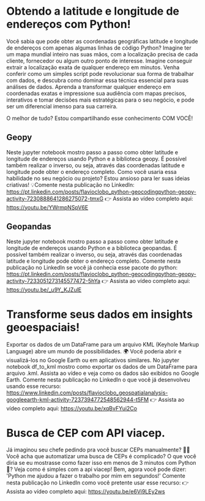 # Obtendo a latitude e longitude de endereços com Python!

Você sabia que pode obter as coordenadas geográficas latitude e longitude de endereços com apenas algumas linhas de código Python? Imagine ter um mapa mundial inteiro nas suas mãos, com a localização precisa de cada cliente, fornecedor ou algum outro ponto de interesse. Imagine conseguir extrair a localização exata de qualquer endereço em minutos. Venha conferir como um simples script pode revolucionar sua forma de trabalhar com dados, e descubra como dominar essa técnica essencial para suas análises de dados. Aprenda a transformar qualquer endereço em coordenadas exatas e impressione sua audiência com mapas precisos, interativos e tomar decisões mais estratégicas para o seu negócio, e pode ser um diferencial imenso para sua carreira.

O melhor de tudo? Estou compartilhando esse conhecimento COM VOCÊ!

## Geopy
Neste jupyter notebook mostro passo a passo como obter latitude e longitude de endereços usando Python e a biblioteca geopy. É possível também realizar o inverso, ou seja, através das coordenadas latitude e longitude pode obter o endereço completo.
Como você usaria essa habilidade no seu negócio ou projeto? Estou ansioso para ler suas ideias criativas! 💡Comente nesta publicação no LinkedIn: https://pt.linkedin.com/posts/flavioclobo_python-geocodingpython-geopy-activity-7230888641286275072-tmxG
👉 Assista ao vídeo completo aqui: https://youtu.be/YWrmpNSpV6E

## Geopandas
Neste jupyter notebook mostro passo a passo como obter latitude e longitude de endereços usando Python e a biblioteca geopandas. É possível também realizar o inverso, ou seja, através das coordenadas latitude e longitude pode obter o endereço completo.
Comente nesta publicação no LinkedIn se você já conhecia esse pacote do python: https://pt.linkedin.com/posts/flavioclobo_python-geocodingpython-geopy-activity-7233051273145577472-5hYa
👉 Assista ao vídeo completo aqui: https://youtu.be/_u9Y_KJZulE


# Transforme seus dados em insights geoespaciais!
Exportar os dados de um DataFrame para um arquivo KML (Keyhole Markup Language) abre um mundo de possibilidades. 🌍 Você poderia abrir e visualizá-los no Google Earth ou em aplicativos similares.
No jupyter notebook df_to_kml mostro como exportar os dados de um DataFrame para arquivo .kml. Assista ao vídeo e veja como os dados são exibidos no Google Earth.
Comente nesta publicação no LinkedIn o que você já desenvolveu usando esse recurso: https://www.linkedin.com/posts/flavioclobo_geospatialanalysis-googleearth-kml-activity-7237394772548562944-t5FM
👉 Assista ao vídeo completo aqui: https://youtu.be/xqBvFYui2Co


# Busca de CEP com API viacep.
Já imaginou seu chefe pedindo pra você buscar CEPs manualmente? 🤦‍♂️
Você acha que automatizar uma busca de CEPs é complicado? O que você diria se eu mostrasse como fazer isso em menos de 3 minutos com Python🐍? Veja como é simples com a api viacep!
Bem, agora você pode dizer: 'Python me ajudou a fazer o trabalho por mim em segundos!'
Comente nesta publicação no LinkedIn como você pretente usar esse recurso: 
👉 Assista ao vídeo completo aqui: https://youtu.be/e6Vi9LEy2ws
